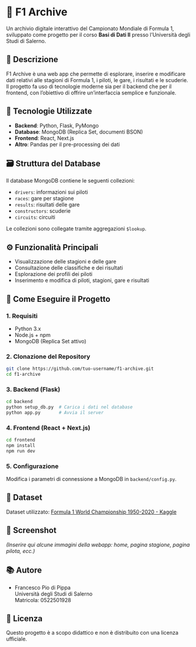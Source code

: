 # 🏁 F1 Archive

Un archivio digitale interattivo del Campionato Mondiale di Formula 1, sviluppato come progetto per il corso **Basi di Dati II** presso l’Università degli Studi di Salerno.

## 📌 Descrizione

F1 Archive è una web app che permette di esplorare, inserire e modificare dati relativi alle stagioni di Formula 1, i piloti, le gare, i risultati e le scuderie. Il progetto fa uso di tecnologie moderne sia per il backend che per il frontend, con l’obiettivo di offrire un’interfaccia semplice e funzionale.

## 🧱 Tecnologie Utilizzate

- **Backend**: Python, Flask, PyMongo
- **Database**: MongoDB (Replica Set, documenti BSON)
- **Frontend**: React, Next.js
- **Altro**: Pandas per il pre-processing dei dati

## 🗃️ Struttura del Database

Il database MongoDB contiene le seguenti collezioni:

- `drivers`: informazioni sui piloti
- `races`: gare per stagione
- `results`: risultati delle gare
- `constructors`: scuderie
- `circuits`: circuiti

Le collezioni sono collegate tramite aggregazioni `$lookup`.

## ⚙️ Funzionalità Principali

- Visualizzazione delle stagioni e delle gare
- Consultazione delle classifiche e dei risultati
- Esplorazione dei profili dei piloti
- Inserimento e modifica di piloti, stagioni, gare e risultati

## 🚀 Come Eseguire il Progetto

### 1. Requisiti

- Python 3.x
- Node.js + npm
- MongoDB (Replica Set attivo)

### 2. Clonazione del Repository

```bash
git clone https://github.com/tuo-username/f1-archive.git
cd f1-archive
```

### 3. Backend (Flask)

```bash
cd backend
python setup_db.py  # Carica i dati nel database
python app.py       # Avvia il server
```

### 4. Frontend (React + Next.js)

```bash
cd frontend
npm install
npm run dev
```

### 5. Configurazione

Modifica i parametri di connessione a MongoDB in `backend/config.py`.

## 🧪 Dataset

Dataset utilizzato: [Formula 1 World Championship 1950-2020 - Kaggle](https://www.kaggle.com/datasets/rohanrao/formula-1-world-championship-1950-2020)

## 📸 Screenshot

_(Inserire qui alcune immagini della webapp: home, pagina stagione, pagina pilota, ecc.)_

## 📚 Autore

- Francesco Pio di Pippa  
  Università degli Studi di Salerno  
  Matricola: 0522501928

## 📄 Licenza

Questo progetto è a scopo didattico e non è distribuito con una licenza ufficiale.